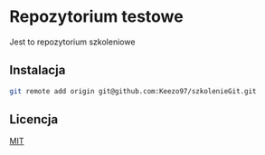 # Repozytorium testowe

Jest to repozytorium szkoleniowe

## Instalacja

```bash 
git remote add origin git@github.com:Keezo97/szkolenieGit.git
```

## Licencja

[MIT](https://choosealicense.com/licenses/mit/)
